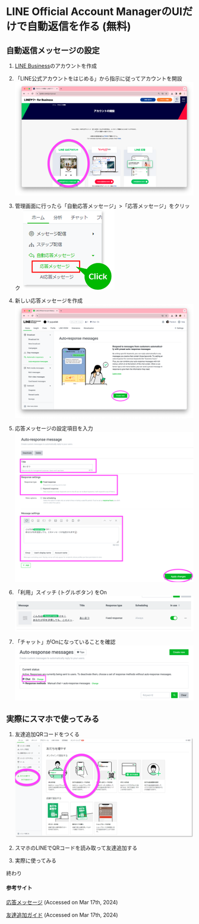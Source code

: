# LINE Official Account ManagerのUIだけで自動返信を作る (無料)

## 自動返信メッセージの設定
1. [LINE Business](https://www.lycbiz.com/jp/signup/)のアカウントを作成

2. 「LINE公式アカウントをはじめる」から指示に従ってアカウントを開設
![alt text](create_account.png)

3. 管理画面に行ったら「自動応答メッセージ」>「応答メッセージ」をクリック
![alt text](auto-res-mes01.png)

4. 新しい応答メッセージを作成
![alt text](auto-res-mes02.png)

5.  応答メッセージの設定項目を入力
![alt text](auto-res-mes03.png)

6. 「利用」スイッチ (トグルボタン) をOn
![alt text](auto-res-mes04.png)

7. 「チャット」がOnになっていることを確認
![alt text](auto-res-mes05.png)

## 実際にスマホで使ってみる
1. 友達追加QRコードをつくる
![alt text](gainfriends01.png)

2. スマホのLINEでQRコードを読み取って友達追加する

3. 実際に使ってみる

終わり

#### 参考サイト
[応答メッセージ](https://www.lycbiz.com/jp/manual/OfficialAccountManager/Auto-response-messages/) (Accessed on Mar 17th, 2024)<br>

[友達追加ガイド](https://www.lycbiz.com/jp/manual/OfficialAccountManager/gain-friends/) (Accessed on Mar 17th, 2024)
